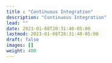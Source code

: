```yaml
---
title : "Continuous Integration"
description: "Continuous Integration"
lead: ""
date: 2023-01-08T20:31:40-05:00
lastmod: 2023-01-08T20:31:40-05:00
draft: false
images: []
weight: 400
---
```


